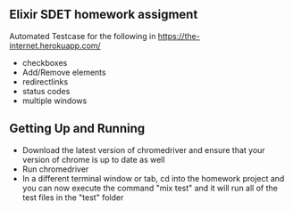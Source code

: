 ## Elixir SDET homework assigment

Automated Testcase for the following in https://the-internet.herokuapp.com/
- checkboxes
- Add/Remove elements
- redirectlinks
- status codes
- multiple windows


## Getting Up and Running

- Download the latest version of chromedriver and ensure that your version of chrome is up to date as well
- Run chromedriver
- In a different terminal window or tab, cd into the homework project and you can now execute the command "mix test" and it will run all of the test files in the "test" folder


